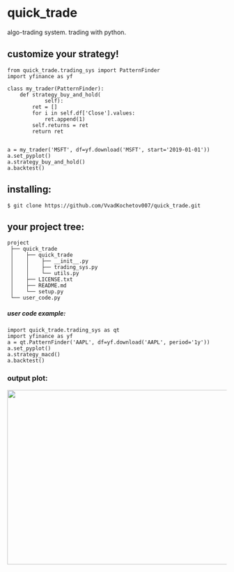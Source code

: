 # quick_trade

algo-trading system.
trading with python.


## customize your strategy!

```
from quick_trade.trading_sys import PatternFinder
import yfinance as yf

class my_trader(PatternFinder):
    def strategy_buy_and_hold(
            self):
        ret = []
        for i in self.df['Close'].values:
            ret.append(1)
        self.returns = ret
        return ret


a = my_trader('MSFT', df=yf.download('MSFT', start='2019-01-01'))
a.set_pyplot()
a.strategy_buy_and_hold()
a.backtest()
```
## installing:
```
$ git clone https://github.com/VvadKochetov007/quick_trade.git
```

## your project tree:
```
project
 ├── quick_trade
 │    ├── quick_trade
 │    │    ├── __init__.py
 │    │    ├── trading_sys.py
 │    │    └── utils.py
 │    ├── LICENSE.txt
 │    ├── README.md
 │    └── setup.py
 └── user_code.py
```

##### user code example:
```
import quick_trade.trading_sys as qt
import yfinance as yf
a = qt.PatternFinder('AAPL', df=yf.download('AAPL', period='1y'))
a.set_pyplot()
a.strategy_macd()
a.backtest()
```
 ### output plot:
<div align="center">
  <img src="https://i.ibb.co/ThYVwpq/imgonline-com-ua-Big-Picture-afe-Xd-HJoldw-Tp.jpg" height=400, width=700" ">
</div>
